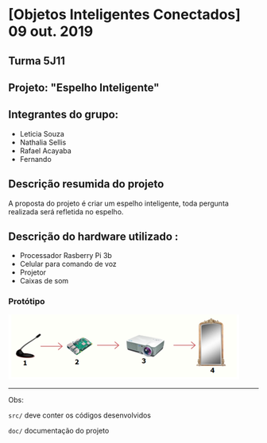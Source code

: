 # [Objetos Inteligentes Conectados] 09 out. 2019

## Turma 5J11
## Projeto: "Espelho Inteligente"
## Integrantes do grupo:

* Leticia Souza
* Nathalia Sellis
* Rafael Acayaba
* Fernando 

## Descrição resumida do projeto

A proposta do projeto é criar um espelho inteligente, toda pergunta realizada será refletida no espelho.  

## Descrição do hardware utilizado :
 - Processador Rasberry Pi 3b 
 - Celular para comando de voz
 - Projetor
 - Caixas de som
 
 ### Protótipo
![](prototipo.png)
 
_______________________________________
Obs:

`src/` deve conter os códigos desenvolvidos

`doc/` documentação do projeto
